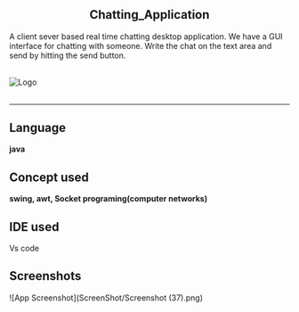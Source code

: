 # <h2 align= "center" dir= "auto" >Chatting_Application</h2>

A client sever based real time chatting desktop application. We have a GUI interface for chatting with someone. Write the chat on the text area and send by hitting the send button.
<br>
<br>

![Logo](https://www.coveros.com/wp-content/uploads/2014/03/java-logo.jpg)
<br>
<br>
<hr>


## Language
**java**

## Concept used
**swing, awt, Socket programing(computer networks)**

## IDE used
Vs code


## Screenshots

![App Screenshot](ScreenShot/Screenshot (37).png)

